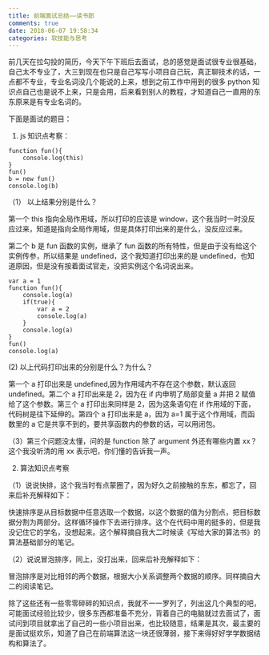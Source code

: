 ```yaml
---
title: 前端面试总结——读书郎
comments: true
date: 2018-06-07 19:58:34
categories: 软技能与思考
---
```


前几天在拉勾投的简历，今天下午下班后去面试，总的感觉是面试很专业很基础，自己太不专业了，大三到现在也只是自己写写小项目自己玩，真正聊技术的话，一点都不专业，专业名词没几个能说的上来，想到之前工作中用到的很多 python 知识点自己也是说不上来，只是会用，后来看到别人的教程，才知道自己一直用的东东原来是有专业名词的。

下面是面试的题目：

1. js 知识点考察：

```
function fun(){
    console.log(this)
}
fun()
b = new fun()
console.log(b)
```

（1） 以上结果分别是什么？

第一个 this 指向全局作用域，所以打印的应该是 window，这个我当时一时没反应过来，知道是指向全局作用域，但是具体打印出来的是什么，没反应过来。

第二个 b 是 fun 函数的实例，继承了 fun 函数的所有特性，但是由于没有给这个实例传参，所以结果是 undefined，这个我知道打印出来的是 undefined，也知道原因，但是没有按着面试官走，没把实例这个名词说出来。

```
var a = 1
function fun(){
    console.log(a)
    if(true){
        var a = 2
        console.log(a)
    }
    console.log(a)
}
fun()
console.log(a)
```

(2) 以上代码打印出来的分别是什么？为什么？

第一个 a 打印出来是 undefined,因为作用域内不存在这个参数，默认返回 undefined。第二个 a 打印出来是 2，因为在 if 内申明了局部变量 a 并把 2 赋值给了这个参数。第三个 a 打印出来同样是 2，因为这条语句在 if 作用域的下面，代码树是往下延伸的。第四个 a 打印出来是 a，因为 a=1 属于这个作用域，而函数里的 a 它是共享不到的，要共享函数内的参数的话，可以用闭包。

（3）第三个问题没太懂，问的是 function 除了 argument 外还有哪些内置 xx？这个我没听清的用 xx 表示吧，你们懂的告诉我一声。

2. 算法知识点考察

（1）说说快排，这个我当时有点蒙圈了，因为好久之前接触的东东，都忘了，回来后补充解释如下：

快速排序是从目标数据中任意选取一个数据，以这个数据的值为分割点，把目标数据分割为两部分。这样循环操作下去进行排序。这个在代码中用的挺多的，但是我没记住它的学名，没想起来。这个解释摘自我大二时候读《写给大家的算法书》的算法基础部分的笔记。

（2）说说冒泡排序，同上，没打出来，回来后补充解释如下：

冒泡排序是对比相邻的两个数据，根据大小关系调整两个数据的顺序。同样摘自大二的阅读笔记。

除了这些还有一些零零碎碎的知识点，我就不一一罗列了，列出这几个典型的吧，可能面试经验比较少，很多东西都准备不充分，背着自己的电脑就过去面试了，面试问到项目就拿出了自己的一些小项目出来，也比较随意，结果是其次，最主要的是面试挺欢乐，知道了自己在前端算法这一块还很薄弱，接下来得好好学学数据结构和算法了。

